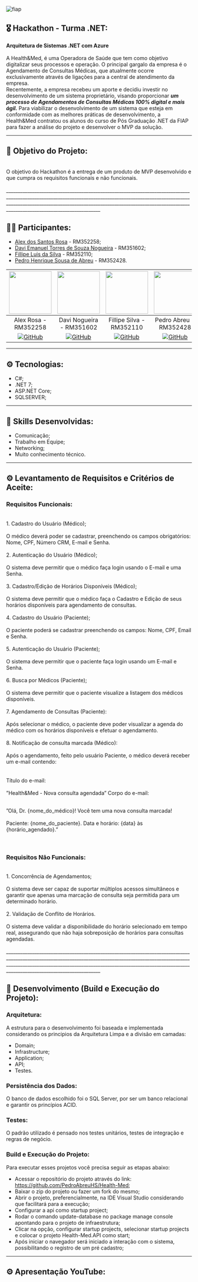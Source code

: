 ![fiap](https://github.com/daviEmanuelNogueira/Crm/assets/104274261/1c28656a-8218-41ed-aeed-5aeae252becc)

## 🎖️ Hackathon - Turma .NET:
**Arquitetura de Sistemas .NET com Azure** <br>
<br>
A Health&Med, é uma Operadora de Saúde que tem como objetivo digitalizar seus processos e operação. O principal gargalo da empresa é o Agendamento de Consultas Médicas, que atualmente ocorre exclusivamente através de ligações para a central de atendimento da empresa. <br>
Recentemente, a empresa recebeu um aporte e decidiu investir no desenvolvimento de um sistema proprietário, visando proporcionar ***um processo de Agendamentos de Consultas Médicas 100% digital e mais ágil.***
Para viabilizar o desenvolvimento de um sistema que esteja em conformidade
com as melhores práticas de desenvolvimento, a Health&Med contratou os alunos
do curso de Pós Graduação .NET da FIAP para fazer a análise do projeto e
desenvolver o MVP da solução.
__________________________________________________________________________________________________________________________________________________________________________________________________________________________________________________________________________________

## 📱 Objetivo do Projeto:
<br>
O objetivo do Hackathon é a entrega de um produto de MVP desenvolvido e que
cumpra os requisitos funcionais e não funcionais. <br>
<br>
__________________________________________________________________________________________________________________________________________________________________________________________________________________________________________________________________________________

## 💂‍♀️ Participantes: 

- [Alex dos Santos Rosa](https://github.com/aleqsrosa) - RM352258; 
- [Davi Emanuel Torres de Souza Nogueira](https://github.com/daviEmanuelNogueira) - RM351602;
- [Fillipe Luis da Silva](https://github.com/fillipelsilva) - RM352110;
- [Pedro Henrique Sousa de Abreu](https://github.com/PedroAbreuHS) - RM352428.

| [<img loading= "lazy" src = "https://github.com/daviEmanuelNogueira/Crm/assets/104274261/2b4eee74-cbab-4192-91ab-19b75e45bc87" width=115>](https://github.com/aleqsrosa) | [<img loading= "lazy" src = "https://github.com/daviEmanuelNogueira/Crm/assets/104274261/e556f2d4-5312-4670-a54a-046c7de3a42d" width=115>](https://github.com/daviEmanuelNogueira) | [<img loading= "lazy" src = "https://github.com/daviEmanuelNogueira/Crm/assets/104274261/1455c943-2f52-4fcf-999b-1f1614f5cf0a" width=115>](https://github.com/fillipelsilva) | [<img loading= "lazy" src = "https://github.com/daviEmanuelNogueira/Crm/assets/104274261/0c879524-949c-492d-bf16-ea613defa63e" width=115>](https://github.com/PedroAbreuHS)
| :---: | :---: | :---: | :---: |
| Alex Rosa - RM352258 | Davi Nogueira - RM351602 | Fillipe Silva - RM352110 | Pedro Abreu - RM352428 |
| [![GitHub](https://img.shields.io/badge/-black?style=flat-square&logo=Github&link=https://github.com/danielecastroalves)](https://github.com/aleqsrosa) | [![GitHub](https://img.shields.io/badge/-black?style=flat-square&logo=Github&link=https://github.com/danielecastroalves)](https://github.com/daviEmanuelNogueira) | [![GitHub](https://img.shields.io/badge/-black?style=flat-square&logo=Github&link=https://github.com/danielecastroalves)](https://github.com/fillipelsilva) | [![GitHub](https://img.shields.io/badge/-black?style=flat-square&logo=Github&link=https://github.com/danielecastroalves)](https://github.com/PedroAbreuHS) |
__________________________________________________________________________________________________________________________________________________________________________________________________________________________________________________________________________________

## ⚙️ Tecnologias:
* C#;
* .NET 7;
* ASP.NET Core;
* SQLSERVER;

__________________________________________________________________________________________________________________________________________________________________________________________________________________________________________________________________________________

## 🥋 Skills Desenvolvidas:
* Comunicação;
* Trabalho em Equipe;
* Networking;
* Muito conhecimento técnico.

__________________________________________________________________________________________________________________________________________________________________________________________________________________________________________________________________________________

## ⚙️ Levantamento de Requisitos e Critérios de Aceite:

### Requisitos Funcionais:<br>
<br>
1. Cadastro do Usuário (Médico); <br>
<br>
O médico deverá poder se cadastrar, preenchendo os campos
obrigatórios: Nome, CPF, Número CRM, E-mail e Senha.<br>
<br>
2. Autenticação do Usuário (Médico);<br>
<br>
O sistema deve permitir que o médico faça login usando o E-mail e uma
Senha.<br>
<br>
3. Cadastro/Edição de Horários Disponíveis (Médico);<br>
<br>
O sistema deve permitir que o médico faça o Cadastro e Edição de seus
horários disponíveis para agendamento de consultas.<br>
<br>
4. Cadastro do Usuário (Paciente);<br>
<br>
O paciente poderá se cadastrar preenchendo os campos: Nome, CPF, Email
e Senha.<br>
<br>
5. Autenticação do Usuário (Paciente);<br>
<br>
O sistema deve permitir que o paciente faça login usando um E-mail e
Senha.<br>
<br>
6. Busca por Médicos (Paciente);<br>
<br>
O sistema deve permitir que o paciente visualize a listagem dos médicos
disponíveis.<br>
<br>
7. Agendamento de Consultas (Paciente):<br>
<br>
Após selecionar o médico, o paciente deve poder visualizar a agenda do
médico com os horários disponíveis e efetuar o agendamento.<br>
<br>
8. Notificação de consulta marcada (Médico):<br>
<br>
Após o agendamento, feito pelo usuário Paciente, o médico deverá
receber um e-mail contendo: <br>
<br>
<br>
Título do e-mail: <br>
<br>
”Health&Med - Nova consulta agendada”
Corpo do e-mail:<br>
<br>

”Olá, Dr. {nome_do_médico}!
Você tem uma nova consulta marcada!<br>
<br>
Paciente: {nome_do_paciente}.
Data e horário: {data} às {horário_agendado}.” <br>
<br>
<br>

### Requisitos Não Funcionais:<br>
<br>
1. Concorrência de Agendamentos;<br>
<br>
O sistema deve ser capaz de suportar múltiplos acessos simultâneos e
garantir que apenas uma marcação de consulta seja permitida para um
determinado horário.<br>
<br>
2. Validação de Conflito de Horários.<br>
<br>
O sistema deve validar a disponibilidade do horário selecionado em tempo
real, assegurando que não haja sobreposição de horários para consultas
agendadas.<br>
<br>
__________________________________________________________________________________________________________________________________________________________________________________________________________________________________________________________________________________

## 🧪 Desenvolvimento (Build e Execução do Projeto):

### Arquitetura:
A estrutura para o desenvolvimento foi baseada e implementada considerando os principios da Arquitetura Limpa e a divisão em camadas:
- Domain;
- Infrastructure;
- Application;
- API;
- Testes.

### Persistência dos Dados:
O banco de dados escolhido foi o SQL Server, por ser um banco relacional e garantir os princípios ACID.

### Testes:
O padrão utilizado é pensado nos testes unitários, testes de integração e regras de negócio.

### Build e Execução do Projeto:
Para executar esses projetos você precisa seguir as etapas abaixo:
- Acessar o repositório do projeto através do link: https://github.com/PedroAbreuHS/Health-Med;
- Baixar o zip do projeto ou fazer um fork do mesmo;
- Abrir o projeto, preferencialmente, na IDE Visual Studio considerando que facilitará para a execução;
- Configurar a api como startup project;
- Rodar o comando update-database no package manage console apontando para o projeto de infraestrutura;
- Clicar na opção, configurar startup projects, selecionar startup projects e colocar o projeto Health-Med.API como start;
- Após iniciar o navegador será iniciado a interação com o sistema, possibilitando o registro de um pré cadastro;

__________________________________________________________________________________________________________________________________________________________________________________________________________________________________________________________________________________

## ⚙️ Apresentação YouTube:


